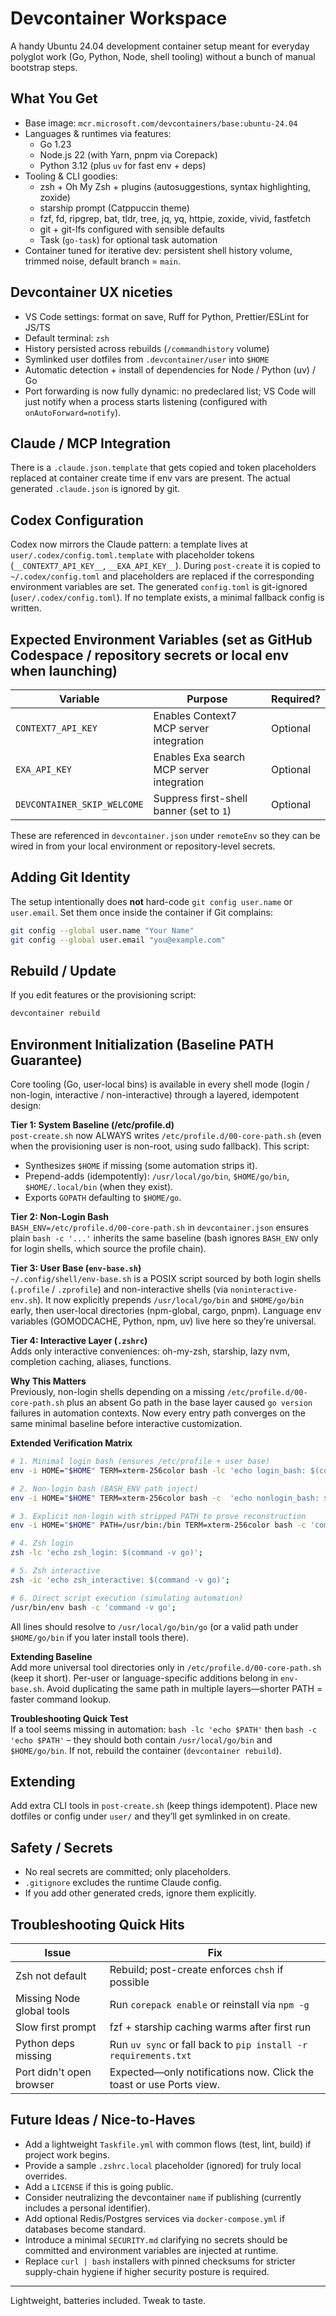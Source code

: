 # Devcontainer Workspace

A handy Ubuntu 24.04 development container setup meant for everyday polyglot work (Go, Python, Node, shell tooling) without a bunch of manual bootstrap steps.

## What You Get

- Base image: `mcr.microsoft.com/devcontainers/base:ubuntu-24.04`
- Languages & runtimes via features:
  - Go 1.23
  - Node.js 22 (with Yarn, pnpm via Corepack)
  - Python 3.12 (plus `uv` for fast env + deps)
- Tooling & CLI goodies:
  - zsh + Oh My Zsh + plugins (autosuggestions, syntax highlighting, zoxide)
  - starship prompt (Catppuccin theme)
  - fzf, fd, ripgrep, bat, tldr, tree, jq, yq, httpie, zoxide, vivid, fastfetch
  - git + git-lfs configured with sensible defaults
  - Task (`go-task`) for optional task automation
- Container tuned for iterative dev: persistent shell history volume, trimmed noise, default branch = `main`.

## Devcontainer UX niceties

- VS Code settings: format on save, Ruff for Python, Prettier/ESLint for JS/TS
- Default terminal: `zsh`
- History persisted across rebuilds (`/commandhistory` volume)
- Symlinked user dotfiles from `.devcontainer/user` into `$HOME`
- Automatic detection + install of dependencies for Node / Python (uv) / Go
- Port forwarding is now fully dynamic: no predeclared list; VS Code will just notify when a process starts listening (configured with `onAutoForward=notify`).

## Claude / MCP Integration

There is a `.claude.json.template` that gets copied and token placeholders replaced at container create time if env vars are present. The actual generated `.claude.json` is ignored by git.

## Codex Configuration

Codex now mirrors the Claude pattern: a template lives at `user/.codex/config.toml.template` with placeholder tokens (`__CONTEXT7_API_KEY__`, `__EXA_API_KEY__`). During `post-create` it is copied to `~/.codex/config.toml` and placeholders are replaced if the corresponding environment variables are set. The generated `config.toml` is git-ignored (`user/.codex/config.toml`). If no template exists, a minimal fallback config is written.

## Expected Environment Variables (set as GitHub Codespace / repository secrets or local env when launching)

| Variable | Purpose | Required? |
|----------|---------|-----------|
| `CONTEXT7_API_KEY` | Enables Context7 MCP server integration | Optional |
| `EXA_API_KEY` | Enables Exa search MCP server integration | Optional |
| `DEVCONTAINER_SKIP_WELCOME` | Suppress first-shell banner (set to `1`) | Optional |

These are referenced in `devcontainer.json` under `remoteEnv` so they can be wired in from your local environment or repository-level secrets.

## Adding Git Identity

The setup intentionally does **not** hard-code `git config user.name` or `user.email`. Set them once inside the container if Git complains:
```bash
git config --global user.name "Your Name"
git config --global user.email "you@example.com"
```

## Rebuild / Update

If you edit features or the provisioning script:
```bash
devcontainer rebuild
```

## Environment Initialization (Baseline PATH Guarantee)

Core tooling (Go, user-local bins) is available in every shell mode (login / non-login, interactive / non-interactive) through a layered, idempotent design:

**Tier 1: System Baseline (/etc/profile.d)**  
`post-create.sh` now ALWAYS writes `/etc/profile.d/00-core-path.sh` (even when the provisioning user is non-root, using sudo fallback). This script:
- Synthesizes `$HOME` if missing (some automation strips it).
- Prepend-adds (idempotently): `/usr/local/go/bin`, `$HOME/go/bin`, `$HOME/.local/bin` (when they exist).
- Exports `GOPATH` defaulting to `$HOME/go`.

**Tier 2: Non-Login Bash**  
`BASH_ENV=/etc/profile.d/00-core-path.sh` in `devcontainer.json` ensures plain `bash -c '...'` inherits the same baseline (bash ignores `BASH_ENV` only for login shells, which source the profile chain).

**Tier 3: User Base (`env-base.sh`)**  
`~/.config/shell/env-base.sh` is a POSIX script sourced by both login shells (`.profile` / `.zprofile`) and non-interactive shells (via `noninteractive-env.sh`). It now explicitly prepends `/usr/local/go/bin` and `$HOME/go/bin` early, then user-local directories (npm-global, cargo, pnpm). Language env variables (GOMODCACHE, Python, npm, uv) live here so they’re universal.

**Tier 4: Interactive Layer (`.zshrc`)**  
Adds only interactive conveniences: oh-my-zsh, starship, lazy nvm, completion caching, aliases, functions.

**Why This Matters**  
Previously, non-login shells depending on a missing `/etc/profile.d/00-core-path.sh` plus an absent Go path in the base layer caused `go version` failures in automation contexts. Now every entry path converges on the same minimal baseline before interactive customization.

**Extended Verification Matrix**
```bash
# 1. Minimal login bash (ensures /etc/profile + user base)
env -i HOME="$HOME" TERM=xterm-256color bash -lc 'echo login_bash: $(command -v go)';

# 2. Non-login bash (BASH_ENV path inject)
env -i HOME="$HOME" TERM=xterm-256color bash -c  'echo nonlogin_bash: $(command -v go)';

# 3. Explicit non-login with stripped PATH to prove reconstruction
env -i HOME="$HOME" PATH=/usr/bin:/bin TERM=xterm-256color bash -c 'command -v go';

# 4. Zsh login
zsh -lc 'echo zsh_login: $(command -v go)';

# 5. Zsh interactive
zsh -ic 'echo zsh_interactive: $(command -v go)';

# 6. Direct script execution (simulating automation)
/usr/bin/env bash -c 'command -v go';
```
All lines should resolve to `/usr/local/go/bin/go` (or a valid path under `$HOME/go/bin` if you later install tools there).

**Extending Baseline**  
Add more universal tool directories only in `/etc/profile.d/00-core-path.sh` (keep it short). Per-user or language-specific additions belong in `env-base.sh`. Avoid duplicating the same path in multiple layers—shorter PATH = faster command lookup.

**Troubleshooting Quick Test**  
If a tool seems missing in automation: `bash -lc 'echo $PATH'` then `bash -c 'echo $PATH'` – they should both contain `/usr/local/go/bin` and `$HOME/go/bin`. If not, rebuild the container (`devcontainer rebuild`).


## Extending

Add extra CLI tools in `post-create.sh` (keep things idempotent). Place new dotfiles or config under `user/` and they’ll get symlinked in on create.

## Safety / Secrets

- No real secrets are committed; only placeholders.
- `.gitignore` excludes the runtime Claude config.
- If you add other generated creds, ignore them explicitly.

## Troubleshooting Quick Hits

| Issue | Fix |
|-------|-----|
| Zsh not default | Rebuild; post-create enforces `chsh` if possible |
| Missing Node global tools | Run `corepack enable` or reinstall via `npm -g` |
| Slow first prompt | fzf + starship caching warms after first run |
| Python deps missing | Run `uv sync` or fall back to `pip install -r requirements.txt` |
| Port didn't open browser | Expected—only notifications now. Click the toast or use Ports view. |

## Future Ideas / Nice-to-Haves

- Add a lightweight `Taskfile.yml` with common flows (test, lint, build) if project work begins.
- Provide a sample `.zshrc.local` placeholder (ignored) for truly local overrides.
- Add a `LICENSE` if this is going public.
- Consider neutralizing the devcontainer `name` if publishing (currently includes a personal identifier).
- Add optional Redis/Postgres services via `docker-compose.yml` if databases become standard.
- Introduce a minimal `SECURITY.md` clarifying no secrets should be committed and environment variables are injected at runtime.
- Replace `curl | bash` installers with pinned checksums for stricter supply-chain hygiene if higher security posture is required.

---
Lightweight, batteries included. Tweak to taste.

